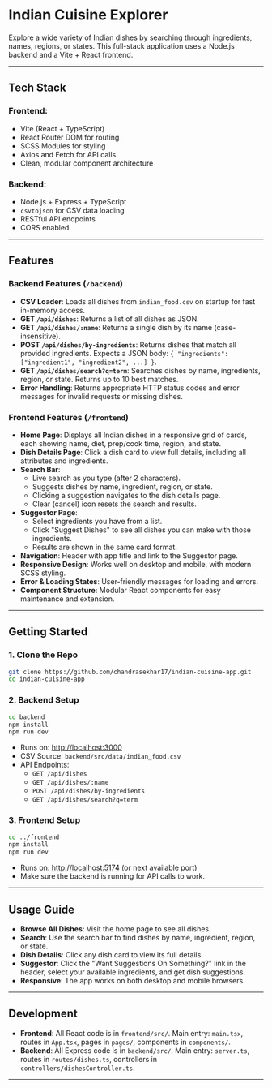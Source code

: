 # Indian Cuisine Explorer 

Explore a wide variety of Indian dishes by searching through ingredients, names, regions, or states. This full-stack application uses a Node.js backend and a Vite + React frontend.

---

## Tech Stack

### Frontend:
- Vite (React + TypeScript)
- React Router DOM for routing
- SCSS Modules for styling
- Axios and Fetch for API calls
- Clean, modular component architecture

### Backend:
- Node.js + Express + TypeScript
- `csvtojson` for CSV data loading
- RESTful API endpoints
- CORS enabled

---

## Features

### Backend Features (`/backend`)

- **CSV Loader**: Loads all dishes from `indian_food.csv` on startup for fast in-memory access.
- **GET `/api/dishes`**: Returns a list of all dishes as JSON.
- **GET `/api/dishes/:name`**: Returns a single dish by its name (case-insensitive).
- **POST `/api/dishes/by-ingredients`**: Returns dishes that match all provided ingredients. Expects a JSON body: `{ "ingredients": ["ingredient1", "ingredient2", ...] }`.
- **GET `/api/dishes/search?q=term`**: Searches dishes by name, ingredients, region, or state. Returns up to 10 best matches.
- **Error Handling**: Returns appropriate HTTP status codes and error messages for invalid requests or missing dishes.

### Frontend Features (`/frontend`)

- **Home Page**: Displays all Indian dishes in a responsive grid of cards, each showing name, diet, prep/cook time, region, and state.
- **Dish Details Page**: Click a dish card to view full details, including all attributes and ingredients.
- **Search Bar**:
  - Live search as you type (after 2 characters).
  - Suggests dishes by name, ingredient, region, or state.
  - Clicking a suggestion navigates to the dish details page.
  - Clear (cancel) icon resets the search and results.
- **Suggestor Page**:
  - Select ingredients you have from a list.
  - Click "Suggest Dishes" to see all dishes you can make with those ingredients.
  - Results are shown in the same card format.
- **Navigation**: Header with app title and link to the Suggestor page.
- **Responsive Design**: Works well on desktop and mobile, with modern SCSS styling.
- **Error & Loading States**: User-friendly messages for loading and errors.
- **Component Structure**: Modular React components for easy maintenance and extension.

---

##  Getting Started

### 1. Clone the Repo

```bash
git clone https://github.com/chandrasekhar17/indian-cuisine-app.git
cd indian-cuisine-app
```

### 2. Backend Setup

```bash
cd backend
npm install
npm run dev
```
- Runs on: [http://localhost:3000](http://localhost:3000)
- CSV Source: `backend/src/data/indian_food.csv`
- API Endpoints:
  - `GET /api/dishes`
  - `GET /api/dishes/:name`
  - `POST /api/dishes/by-ingredients`
  - `GET /api/dishes/search?q=term`

### 3. Frontend Setup

```bash
cd ../frontend
npm install
npm run dev
```
- Runs on: [http://localhost:5174](http://localhost:5174) (or next available port)
- Make sure the backend is running for API calls to work.

---

## Usage Guide

- **Browse All Dishes**: Visit the home page to see all dishes.
- **Search**: Use the search bar to find dishes by name, ingredient, region, or state.
- **Dish Details**: Click any dish card to view its full details.
- **Suggestor**: Click the "Want Suggestions On Something?" link in the header, select your available ingredients, and get dish suggestions.
- **Responsive**: The app works on both desktop and mobile browsers.

---

##  Development

- **Frontend**: All React code is in `frontend/src/`. Main entry: `main.tsx`, routes in `App.tsx`, pages in `pages/`, components in `components/`.
- **Backend**: All Express code is in `backend/src/`. Main entry: `server.ts`, routes in `routes/dishes.ts`, controllers in `controllers/dishesController.ts`.

---
